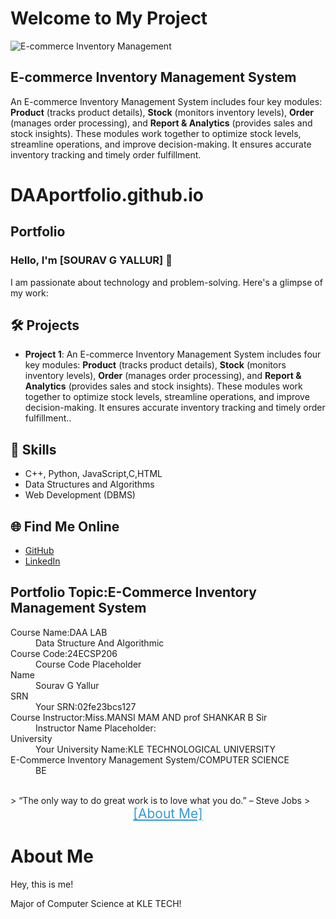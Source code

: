 <!DOCTYPE html>
<html lang="en">
<head>
    <meta charset="UTF-8">
    <meta name="viewport" content="width=device-width, initial-scale=1.0">
  
   
</head>
<body>
    <h1>Welcome to My Project</h1>
</body>
</html>


<!DOCTYPE html>
<html lang="en">
<head>

<body>
    <div class="container">
        <img src="image.png" alt="E-commerce Inventory Management">
        <div class="description">
            <h2>E-commerce Inventory Management System</h2>
            <p>An E-commerce Inventory Management System includes four key modules: <strong>Product</strong> (tracks product details), <strong>Stock</strong> (monitors inventory levels), <strong>Order</strong> (manages order processing), and <strong>Report & Analytics</strong> (provides sales and stock insights). These modules work together to optimize stock levels, streamline operations, and improve decision-making. It ensures accurate inventory tracking and timely order fulfillment.</p>
        </div>
    </div>
</body>
</html>


# DAAportfolio.github.io
## Portfolio

### Hello, I'm [SOURAV G YALLUR] 👋

I am passionate about technology and problem-solving. Here's a glimpse of my work:

## 🛠️ Projects
- **Project 1**: An E-commerce Inventory Management System includes four key modules: **Product** (tracks product details), **Stock** (monitors inventory levels), **Order** (manages order processing), and **Report & Analytics** (provides sales and stock insights). These modules work together to optimize stock levels, streamline operations, and improve decision-making. It ensures accurate inventory tracking and timely order fulfillment..


## 🚀 Skills
- C++, Python, JavaScript,C,HTML
- Data Structures and Algorithms
- Web Development (DBMS)

## 🌐 Find Me Online
- [GitHub](https://github.com/28092005)
- [LinkedIn](https://www.linkedin.com/in/sourav-yallur-b8352b270?utm_source=share&utm_campaign=share_via&utm_content=profile&utm_medium=android_app)

## Portfolio Topic:E-Commerce Inventory Management System

<dl>
<dt>Course Name:DAA LAB</dt>
<dd>Data Structure And Algorithmic </dd>
<dt>Course Code:24ECSP206</dt>
<dd>Course Code Placeholder</dd>
<dt>Name</dt>
<dd>Sourav G Yallur</dd>
<dt>SRN</dt>
<dd>Your SRN:02fe23bcs127</dd>
<dt>Course Instructor:Miss.MANSI MAM AND prof SHANKAR B Sir</dt>
<dd>Instructor Name Placeholder:</dd>
<dt>University</dt>
<dd>Your University Name:KLE TECHNOLOGICAL UNIVERSITY</dd>
<dt>E-Commerce Inventory Management System/COMPUTER SCIENCE</dt>
<dd>BE </dd>
</dl>

<br> 
> “The only way to do great work is to love what you do.” – Steve Jobs
><br>

<!DOCTYPE html>
<html lang="en">
<head>
   
</head>
<body>
    <div class="container">
        <a href="about.md" style="display: block; text-align: center; font-size: 1.5em; color: #3498db;">[About Me]</a>
        <h1>About Me</h1>
        <div class="about-text">
            <p>Hey, this is me!</p>
            <p>Major of <span class="highlight">Computer Science</span> at KLE TECH!</p>
        </div>
    </div>
</body>
</html>
